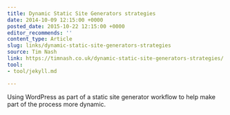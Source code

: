 ```yaml
---
title: Dynamic Static Site Generators strategies
date: 2014-10-09 12:15:00 +0000
posted_date: 2015-10-22 12:15:00 +0000
editor_recommends: ''
content_type: Article
slug: links/dynamic-static-site-generators-strategies
source: Tim Nash
link: https://timnash.co.uk/dynamic-static-site-generators-strategies/
tool:
- tool/jekyll.md

---
```

Using WordPress as part of a static site generator workflow to help make part of the process more dynamic.



